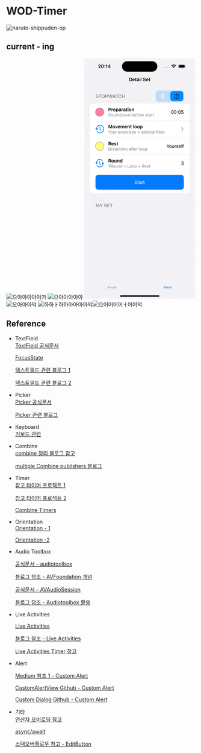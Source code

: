 # WOD-Timer

![naruto-shippuden-op](https://github.com/BOLTB0X/WOD-Timer-app/assets/83914919/46390356-0983-4b42-917b-5a44cbbffbd4)

## current - ing

![으아아아아아가](https://github.com/BOLTB0X/WOD-Timer-app/blob/main/history/detail_%ED%83%80%EC%9D%B4%EB%A8%B8.gif?raw=true) ![으아아아아아](https://github.com/BOLTB0X/WOD-Timer-app/blob/main/history/detail_%EC%9A%B4%EB%8F%99%EB%A3%A8%ED%94%84%20%EC%84%A4%EC%A0%95.gif?raw=true) ![으아아아아아](https://github.com/BOLTB0X/WOD-Timer-app/blob/main/history/%EB%94%94%ED%85%8C%EC%9D%BC%EC%8A%A4%ED%86%B1%EC%9B%8C%EC%B9%98.gif?raw=true) ![오아아아악](https://github.com/BOLTB0X/WOD-Timer-app/blob/main/history/%EB%8B%A4%EC%9D%B4%EB%82%98%EB%AF%B9%EC%95%84%EC%9D%BC%EB%9E%9C%EB%93%9C_%ED%99%95%EC%9E%A5.gif?raw=true)
![하하ㅏ하하아아아아악](https://github.com/BOLTB0X/WOD-Timer-app/blob/main/history/%EB%8B%A4%EC%9D%B4%EB%82%98%EB%AF%B9%EC%95%84%EC%9D%BC%EB%9E%9C%EB%93%9C%202.gif?raw=true)![으어어어어ㅓ어어억](https://github.com/BOLTB0X/WOD-Timer-app/blob/main/history/%EC%9E%A0%EA%B8%88%ED%99%94%EB%A9%B43.gif?raw=true)
<br/>

## Reference

- TextField
  <br/>
  [TextField 공식문서](https://engineering.linecorp.com/ko/blog/line-pay-swiftui-textfield)
  <br/>

  [FocusState](https://developer.apple.com/documentation/swiftui/focusstate)
  <br/>

  [텍스트필드 관련 블로그 1](https://velog.io/@tmdckd232/SwiftUI-TextField-Dismissing-keyboard)
  <br/>

  [텍스트필드 관련 블로그 2](https://engineering.linecorp.com/ko/blog/line-pay-swiftui-textfield)
  <br/>

- Picker
  <br/>
  [Picker 공식문서](https://developer.apple.com/documentation/swiftui/picker)
  <br/>

  [Picker 관련 블로그 ](https://seons-dev.tistory.com/entry/Picker-%EC%99%80-DatePicker)
  <br/>

- Keyboard
  <br/>
  [키보드 관련](https://ios-development.tistory.com/1068)
  <br/>

- Combine
  <br/>
  [combine 정리 블로그 참고](https://icksw.tistory.com/category/iOS/Combine?page=3)
  <br/>

  [multiple Combine publishers 블로그](https://swiftwithmajid.com/2021/05/12/combining-multiple-combine-publishers-in-swift/)
  <br/>

- Timer
  <br/>
  [참고 타이머 프로젝트 1](https://digitalbunker.dev/recreating-the-ios-timer-in-swiftui/)
  <br/>

  [참고 타이머 프로젝트 2](https://programmingwithswift.com/build-a-stopwatch-app-with-swiftui/)
  <br/>

  [Combine Timers](https://cozzin.tistory.com/34)
  <br/>

- Orientation
  <br/>
  [Orientation - 1](https://sarunw.com/posts/how-to-preview-a-device-in-landscape-orientation-with-swiftui-previews/)
  <br/>

  [Orientation -2](https://developer.apple.com/forums/thread/126878)
  <br/>

- Audio Toolbox
  <br/>

  [공식문서 - audiotoolbox](https://developer.apple.com/documentation/audiotoolbox/)
  <br/>

  [블로그 참조 - AVFoundation 개념](https://ios-development.tistory.com/927)
  <br/>

  [공식문서 - AVAudioSession](https://developer.apple.com/documentation/avfaudio/avaudiosession)
  <br/>

  [블로그 참조 - Audiotoolbox 활용](https://medium.com/the-swift-blog/play-short-sound-in-ios-using-audiotoolbox-5ec6a39bab1a)
  <br/>

- Live Activities
  <br/>

  [Live Activities](https://developer.apple.com/design/human-interface-guidelines/live-activities)
  <br/>

  [블로그 참조 - Live Activities](https://velog.io/@maddie/iOS-Live-Activity-%EB%9D%BC%EC%9D%B4%EB%B8%8C-%EC%95%A1%ED%8B%B0%EB%B9%84%ED%8B%B0)
  <br/>

  [Live Activities Timer 참고](https://santoshbotre01.medium.com/empower-your-ios-apps-with-liveactivity-6f2b461e78f3)

- Alert
  <br/>

  [Medium 참조 1 - Custom Alert](https://levelup.gitconnected.com/custom-alerts-in-swift-using-swiftentrykit-fcb729a69f9ac)
  <br/>

  [CustomAlertView Github - Custom Alert](https://github.com/devendrabhumca12/CustomAlertView/tree/main)
  <br/>

  [Custom Dialog Github - Custom Alert](https://github.com/mikina/SwiftUICustomDialog)
  <br/>

- 기타
  <br/>
  [연산자 오버로딩 참고](https://kka7.tistory.com/73)
  <br/>

  [async/await](https://azamsharp.medium.com/beginning-async-await-in-ios-15-and-swift-5-5-1086b50b8f3d)
  <br/>

  [스택오버플로우 참고 - EditButton](https://stackoverflow.com/questions/57344305/swiftui-button-as-editbutton)
  <br/>
